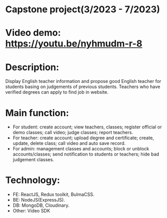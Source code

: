 # Capstone project(3/2023 - 7/2023)
# Video demo: https://youtu.be/nyhmudm-r-8
# Description:

Display English teacher information and propose good English teacher for students basing on judgements of previous students. Teachers who have verified degrees can apply to find job in website.

# Main function: 

- For student: create account; view teachers, classes; register official or demo classes; call video; judge classes; report teachers.
- For teacher: create account; upload degree and certificate; create, update, delete class; call video and auto save record.
- For admin: management classes and accounts; block or unblock accounts/classes; send notification to students or teachers; hide bad judgement classes.

# Technology:

- FE: ReactJS, Redux toolkit, BulmaCSS.
- BE: NodeJS(ExpressJS).
- DB: MongoDB, Cloudinary.
-  Other: Video SDK
